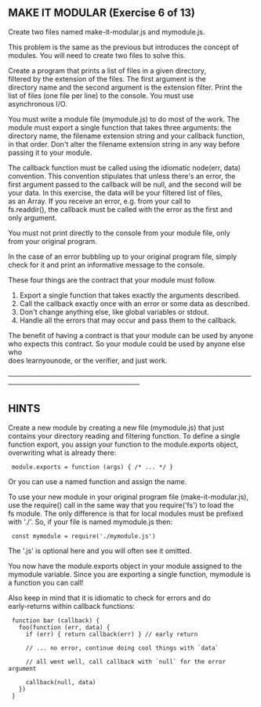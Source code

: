  ## MAKE IT MODULAR (Exercise 6 of 13)  
   
  Create two files named make-it-modular.js and mymodule.js.  
   
  This problem is the same as the previous but introduces the concept of  
  modules. You will need to create two files to solve this.  
   
  Create a program that prints a list of files in a given directory,  
  filtered by the extension of the files. The first argument is the  
  directory name and the second argument is the extension filter. Print the  
  list of files (one file per line) to the console. You must use  
  asynchronous I/O.  
   
  You must write a module file (mymodule.js) to do most of the work. The  
  module must export a single function that takes three arguments: the  
  directory name, the filename extension string and your callback function,  
  in that order. Don't alter the filename extension string in any way before  
  passing it to your module.  
   
  The callback function must be called using the idiomatic node(err, data)  
  convention. This convention stipulates that unless there's an error, the  
  first argument passed to the callback will be null, and the second will be  
  your data. In this exercise, the data will be your filtered list of files,  
  as an Array. If you receive an error, e.g. from your call to  
  fs.readdir(), the callback must be called with the error as the first and  
  only argument.  
   
  You must not print directly to the console from your module file, only  
  from your original program.  
   
  In the case of an error bubbling up to your original program file, simply  
  check for it and print an informative message to the console.  
   
  These four things are the contract that your module must follow.  
   
   1. Export a single function that takes exactly the arguments described.  
   2. Call the callback exactly once with an error or some data as described.  
   3. Don't change anything else, like global variables or stdout.  
   4. Handle all the errors that may occur and pass them to the callback.  
   
  The benefit of having a contract is that your module can be used by anyone  
  who expects this contract. So your module could be used by anyone else who  
  does learnyounode, or the verifier, and just work.  
   
 ─────────────────────────────────────────────────────────────────────────────  
   
 ## HINTS  
   
  Create a new module by creating a new file (mymodule.js) that just  
  contains your directory reading and filtering function. To define a single  
  function export, you assign your function to the module.exports object,  
  overwriting what is already there:  
   
     module.exports = function (args) { /* ... */ }  
   
  Or you can use a named function and assign the name.  
   
  To use your new module in your original program file (make-it-modular.js),  
  use the require() call in the same way that you require('fs') to load the  
  fs module. The only difference is that for local modules must be prefixed  
  with './'. So, if your file is named mymodule.js then:  
   
     const mymodule = require('./mymodule.js')  
   
  The '.js' is optional here and you will often see it omitted.  
   
  You now have the module.exports object in your module assigned to the  
  mymodule variable. Since you are exporting a single function, mymodule is  
  a function you can call!  
   
  Also keep in mind that it is idiomatic to check for errors and do  
  early-returns within callback functions:  
   
     function bar (callback) {  
       foo(function (err, data) {  
         if (err) { return callback(err) } // early return  
       
         // ... no error, continue doing cool things with `data`  
       
         // all went well, call callback with `null` for the error argument  
       
         callback(null, data)  
       })  
     }  
   
